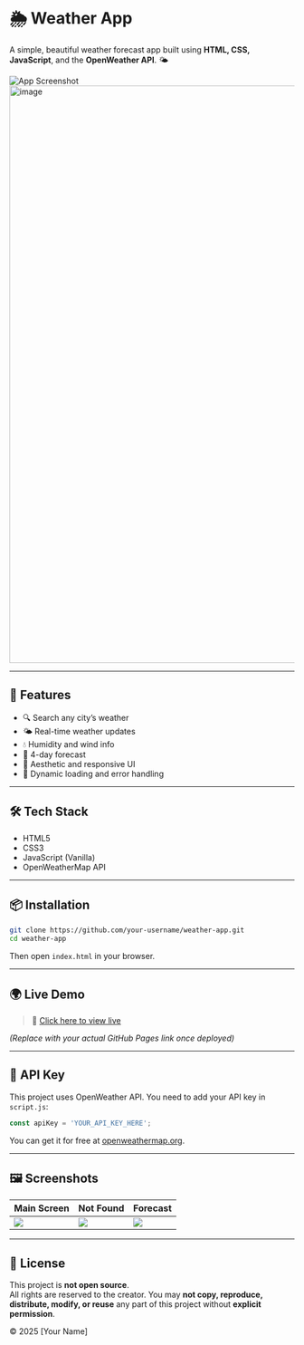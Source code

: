 # 🌦️ Weather App
A simple, beautiful weather forecast app built using **HTML, CSS, JavaScript**, and the **OpenWeather API**. 🌤️

![App Screenshot](assets/message/search-city.png)
<img width="1920" height="1020" alt="image" src="https://github.com/user-attachments/assets/7694c2e9-fe28-423c-a4af-8743c691af64" />

---

## 🚀 Features

- 🔍 Search any city’s weather
- 🌤️ Real-time weather updates
- 💧 Humidity and wind info
- 📅 4-day forecast
- 🌈 Aesthetic and responsive UI
- 🔁 Dynamic loading and error handling

---

## 🛠️ Tech Stack

- HTML5
- CSS3
- JavaScript (Vanilla)
- OpenWeatherMap API

---

## 📦 Installation

```bash
git clone https://github.com/your-username/weather-app.git
cd weather-app
```

Then open `index.html` in your browser.

---

## 🌍 Live Demo

> 🔗 [Click here to view live](https://your-username.github.io/weather-app/)

*(Replace with your actual GitHub Pages link once deployed)*

---

## 🔑 API Key

This project uses OpenWeather API. You need to add your API key in `script.js`:

```js
const apiKey = 'YOUR_API_KEY_HERE';
```

You can get it for free at [openweathermap.org](https://openweathermap.org/api).

---

## 🖼️ Screenshots

| Main Screen | Not Found | Forecast |
|-------------|-----------|----------|
| ![](assets/message/search-city.png) | ![](assets/message/not-found.png) | ![](assets/weather/clouds.svg) |

---

## 📄 License

This project is **not open source**.  
All rights are reserved to the creator. You may **not copy, reproduce, distribute, modify, or reuse** any part of this project without **explicit permission**.

© 2025 [Your Name]
